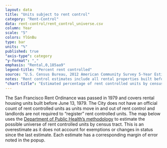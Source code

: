 ```yaml
---
layout: data
title: "Units subject to rent control"
category: "Rent-Control"
data: rent-control/rent_control_universe.csv
column: Year
scale: "5"
colors: YlGnBu
type: bar
units: "%"
published: true
"axis-type": category
"y-format": ","
emphasis: "Rental,0,185aa9"
legend-title: "Percent rent controlled"
source: "U.S. Census Bureau, 2012 American Community Survey 5-Year Estimates."
notes: "Rent control estimates include all rental properties built before 1980. However, because the rent control ordinance only covers properties built before June 1979 and because it does not cover single family homes/condos where tenants moved in after 1996, or SRO units where tenants remain less than 28 consecutive days, this data is likely an over-estimate. Read more about the calculation methodology at the SF Indicators Project."
"chart-title": "Estimated percentage of rent controlled units by census tract"
---
```

The San Francisco Rent Ordinance was passed in 1979 and covers rental housing units built before June 13, 1979. The City does not have an official count of rent controlled units as units move in and out of rent control and landlords are not required to “register” rent controlled units. The map below uses the [Department of Public Health’s methodology](http://www.sfindicatorproject.org/indicators/view/192) to estimate the possible universe of rent controlled units by census tract. This is an overestimate as it does not account for exemptions or changes in status since the last estimate. Each estimate has a corresponding margin of error noted in the popup.